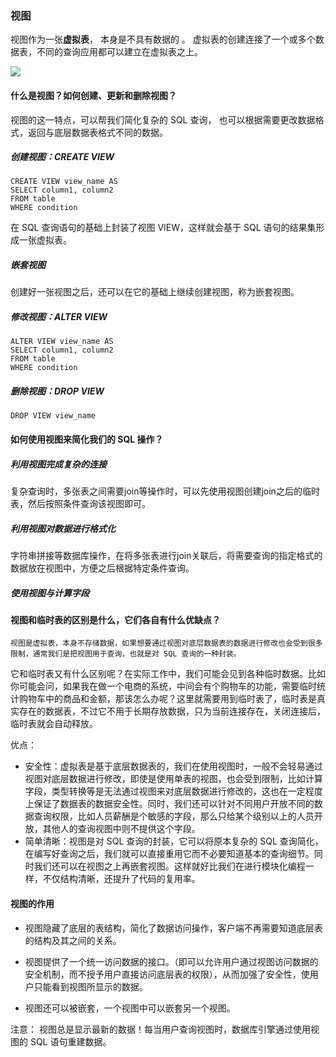 ### 视图

 视图作为一张**虚拟表**， 本身是不具有数据的 。 虚拟表的创建连接了一个或多个数据表，不同的查询应用都可以建立在虚拟表之上。 

![](C:\Users\Administrator\Desktop\技术积累\photo\视图.png)

####  什么是视图？如何创建、更新和删除视图？ 

 视图的这一特点，可以帮我们简化复杂的 SQL 查询， 也可以根据需要更改数据格式，返回与底层数据表格式不同的数据。 

#####  创建视图：CREATE VIEW 

```mysql
CREATE VIEW view_name AS
SELECT column1, column2
FROM table
WHERE condition
```

 在 SQL 查询语句的基础上封装了视图 VIEW，这样就会基于 SQL 语句的结果集形成一张虚拟表。 

#####  嵌套视图 

 创建好一张视图之后，还可以在它的基础上继续创建视图，称为嵌套视图。

#####  修改视图：ALTER VIEW 

```mysql
ALTER VIEW view_name AS
SELECT column1, column2
FROM table
WHERE condition
```

#####  删除视图：DROP VIEW 

```mysql
DROP VIEW view_name
```



####  如何使用视图来简化我们的 SQL 操作？ 

#####  利用视图完成复杂的连接 

复杂查询时，多张表之间需要join等操作时，可以先使用视图创建join之后的临时表，然后按照条件查询该视图即可。

#####  利用视图对数据进行格式化 

字符串拼接等数据库操作，在将多张表进行join关联后，将需要查询的指定格式的数据放在视图中，方便之后根据特定条件查询。

#####  使用视图与计算字段 

####  视图和临时表的区别是什么，它们各自有什么优缺点？ 

 	视图是虚拟表，本身不存储数据，如果想要通过视图对底层数据表的数据进行修改也会受到很多限制，通常我们是把视图用于查询，也就是对 SQL 查询的一种封装。 

​	 它和临时表又有什么区别呢？在实际工作中，我们可能会见到各种临时数据。比如你可能会问，如果我在做一个电商的系统，中间会有个购物车的功能，需要临时统计购物车中的商品和金额，那该怎么办呢？这里就需要用到临时表了，临时表是真实存在的数据表，不过它不用于长期存放数据，只为当前连接存在，关闭连接后，临时表就会自动释放。 

优点：

- 安全性：虚拟表是基于底层数据表的，我们在使用视图时，一般不会轻易通过视图对底层数据进行修改，即使是使用单表的视图，也会受到限制，比如计算字段，类型转换等是无法通过视图来对底层数据进行修改的，这也在一定程度上保证了数据表的数据安全性。同时，我们还可以针对不同用户开放不同的数据查询权限，比如人员薪酬是个敏感的字段，那么只给某个级别以上的人员开放，其他人的查询视图中则不提供这个字段。
- 简单清晰：视图是对 SQL 查询的封装，它可以将原本复杂的 SQL 查询简化，在编写好查询之后，我们就可以直接重用它而不必要知道基本的查询细节。同时我们还可以在视图之上再嵌套视图。这样就好比我们在进行模块化编程一样，不仅结构清晰，还提升了代码的复用率。 

####  视图的作用 

-  视图隐藏了底层的表结构，简化了数据访问操作，客户端不再需要知道底层表的结构及其之间的关系。 

-  视图提供了一个统一访问数据的接口。（即可以允许用户通过视图访问数据的安全机制，而不授予用户直接访问底层表的权限），从而加强了安全性，使用户只能看到视图所显示的数据。 

-  视图还可以被嵌套，一个视图中可以嵌套另一个视图。 

  注意： 视图总是显示最新的数据！每当用户查询视图时，数据库引擎通过使用视图的 SQL 语句重建数据。 